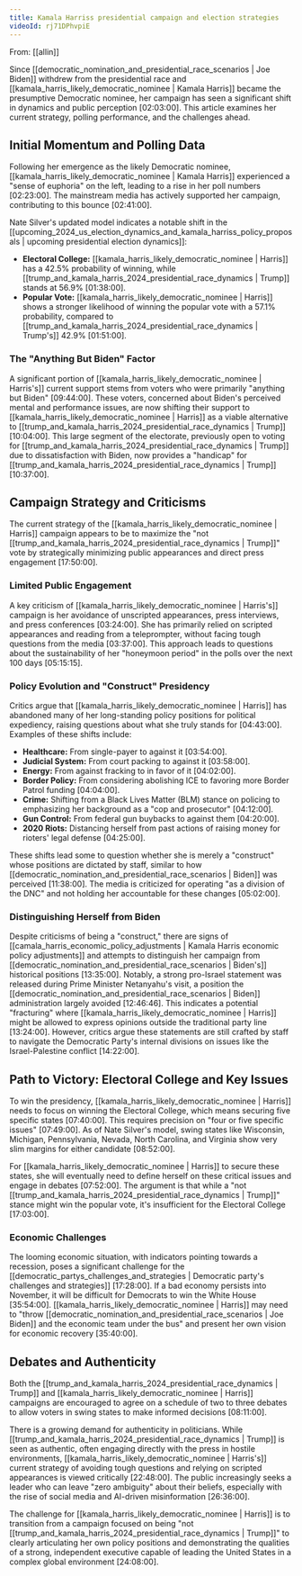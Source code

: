 ```yaml
---
title: Kamala Harriss presidential campaign and election strategies
videoId: rj71DPhvpiE
---
```


From: [[allin]] <br/> 

Since [[democratic_nomination_and_presidential_race_scenarios | Joe Biden]] withdrew from the presidential race and [[kamala_harris_likely_democratic_nominee | Kamala Harris]] became the presumptive Democratic nominee, her campaign has seen a significant shift in dynamics and public perception <a class="yt-timestamp" data-t="02:03:00">[02:03:00]</a>. This article examines her current strategy, polling performance, and the challenges ahead.

## Initial Momentum and Polling Data

Following her emergence as the likely Democratic nominee, [[kamala_harris_likely_democratic_nominee | Kamala Harris]] experienced a "sense of euphoria" on the left, leading to a rise in her poll numbers <a class="yt-timestamp" data-t="02:23:00">[02:23:00]</a>. The mainstream media has actively supported her campaign, contributing to this bounce <a class="yt-timestamp" data-t="02:41:00">[02:41:00]</a>.

Nate Silver's updated model indicates a notable shift in the [[upcoming_2024_us_election_dynamics_and_kamala_harriss_policy_proposals | upcoming presidential election dynamics]]:
*   **Electoral College:** [[kamala_harris_likely_democratic_nominee | Harris]] has a 42.5% probability of winning, while [[trump_and_kamala_harris_2024_presidential_race_dynamics | Trump]] stands at 56.9% <a class="yt-timestamp" data-t="01:38:00">[01:38:00]</a>.
*   **Popular Vote:** [[kamala_harris_likely_democratic_nominee | Harris]] shows a stronger likelihood of winning the popular vote with a 57.1% probability, compared to [[trump_and_kamala_harris_2024_presidential_race_dynamics | Trump's]] 42.9% <a class="yt-timestamp" data-t="01:51:00">[01:51:00]</a>.

### The "Anything But Biden" Factor
A significant portion of [[kamala_harris_likely_democratic_nominee | Harris's]] current support stems from voters who were primarily "anything but Biden" <a class="yt-timestamp" data-t="09:44:00">[09:44:00]</a>. These voters, concerned about Biden's perceived mental and performance issues, are now shifting their support to [[kamala_harris_likely_democratic_nominee | Harris]] as a viable alternative to [[trump_and_kamala_harris_2024_presidential_race_dynamics | Trump]] <a class="yt-timestamp" data-t="10:04:00">[10:04:00]</a>. This large segment of the electorate, previously open to voting for [[trump_and_kamala_harris_2024_presidential_race_dynamics | Trump]] due to dissatisfaction with Biden, now provides a "handicap" for [[trump_and_kamala_harris_2024_presidential_race_dynamics | Trump]] <a class="yt-timestamp" data-t="10:37:00">[10:37:00]</a>.

## Campaign Strategy and Criticisms

The current strategy of the [[kamala_harris_likely_democratic_nominee | Harris]] campaign appears to be to maximize the "not [[trump_and_kamala_harris_2024_presidential_race_dynamics | Trump]]" vote by strategically minimizing public appearances and direct press engagement <a class="yt-timestamp" data-t="17:50:00">[17:50:00]</a>.

### Limited Public Engagement
A key criticism of [[kamala_harris_likely_democratic_nominee | Harris's]] campaign is her avoidance of unscripted appearances, press interviews, and press conferences <a class="yt-timestamp" data-t="03:24:00">[03:24:00]</a>. She has primarily relied on scripted appearances and reading from a teleprompter, without facing tough questions from the media <a class="yt-timestamp" data-t="03:37:00">[03:37:00]</a>. This approach leads to questions about the sustainability of her "honeymoon period" in the polls over the next 100 days <a class="yt-timestamp" data-t="05:15:00">[05:15:15]</a>.

### Policy Evolution and "Construct" Presidency
Critics argue that [[kamala_harris_likely_democratic_nominee | Harris]] has abandoned many of her long-standing policy positions for political expediency, raising questions about what she truly stands for <a class="yt-timestamp" data-t="04:43:00">[04:43:00]</a>. Examples of these shifts include:
*   **Healthcare:** From single-payer to against it <a class="yt-timestamp" data-t="03:54:00">[03:54:00]</a>.
*   **Judicial System:** From court packing to against it <a class="yt-timestamp" data-t="03:58:00">[03:58:00]</a>.
*   **Energy:** From against fracking to in favor of it <a class="yt-timestamp" data-t="04:02:00">[04:02:00]</a>.
*   **Border Policy:** From considering abolishing ICE to favoring more Border Patrol funding <a class="yt-timestamp" data-t="04:04:00">[04:04:00]</a>.
*   **Crime:** Shifting from a Black Lives Matter (BLM) stance on policing to emphasizing her background as a "cop and prosecutor" <a class="yt-timestamp" data-t="04:12:00">[04:12:00]</a>.
*   **Gun Control:** From federal gun buybacks to against them <a class="yt-timestamp" data-t="04:20:00">[04:20:00]</a>.
*   **2020 Riots:** Distancing herself from past actions of raising money for rioters' legal defense <a class="yt-timestamp" data-t="04:25:00">[04:25:00]</a>.

These shifts lead some to question whether she is merely a "construct" whose positions are dictated by staff, similar to how [[democratic_nomination_and_presidential_race_scenarios | Biden]] was perceived <a class="yt-timestamp" data-t="11:38:00">[11:38:00]</a>. The media is criticized for operating "as a division of the DNC" and not holding her accountable for these changes <a class="yt-timestamp" data-t="05:02:00">[05:02:00]</a>.

### Distinguishing Herself from Biden
Despite criticisms of being a "construct," there are signs of [[camala_harris_economic_policy_adjustments | Kamala Harris economic policy adjustments]] and attempts to distinguish her campaign from [[democratic_nomination_and_presidential_race_scenarios | Biden's]] historical positions <a class="yt-timestamp" data-t="13:35:00">[13:35:00]</a>. Notably, a strong pro-Israel statement was released during Prime Minister Netanyahu's visit, a position the [[democratic_nomination_and_presidential_race_scenarios | Biden]] administration largely avoided <a class="yt-timestamp" data-t="12:46:00">[12:46:46]</a>. This indicates a potential "fracturing" where [[kamala_harris_likely_democratic_nominee | Harris]] might be allowed to express opinions outside the traditional party line <a class="yt-timestamp" data-t="13:24:00">[13:24:00]</a>. However, critics argue these statements are still crafted by staff to navigate the Democratic Party's internal divisions on issues like the Israel-Palestine conflict <a class="yt-timestamp" data-t="14:22:00">[14:22:00]</a>.

## Path to Victory: Electoral College and Key Issues

To win the presidency, [[kamala_harris_likely_democratic_nominee | Harris]] needs to focus on winning the Electoral College, which means securing five specific states <a class="yt-timestamp" data-t="07:40:00">[07:40:00]</a>. This requires precision on "four or five specific issues" <a class="yt-timestamp" data-t="07:49:00">[07:49:00]</a>. As of Nate Silver's model, swing states like Wisconsin, Michigan, Pennsylvania, Nevada, North Carolina, and Virginia show very slim margins for either candidate <a class="yt-timestamp" data-t="08:52:00">[08:52:00]</a>.

For [[kamala_harris_likely_democratic_nominee | Harris]] to secure these states, she will eventually need to define herself on these critical issues and engage in debates <a class="yt-timestamp" data-t="07:52:00">[07:52:00]</a>. The argument is that while a "not [[trump_and_kamala_harris_2024_presidential_race_dynamics | Trump]]" stance might win the popular vote, it's insufficient for the Electoral College <a class="yt-timestamp" data-t="17:03:00">[17:03:00]</a>.

### Economic Challenges
The looming economic situation, with indicators pointing towards a recession, poses a significant challenge for the [[democratic_partys_challenges_and_strategies | Democratic party's challenges and strategies]] <a class="yt-timestamp" data-t="17:28:00">[17:28:00]</a>. If a bad economy persists into November, it will be difficult for Democrats to win the White House <a class="yt-timestamp" data-t="35:54:00">[35:54:00]</a>. [[kamala_harris_likely_democratic_nominee | Harris]] may need to "throw [[democratic_nomination_and_presidential_race_scenarios | Joe Biden]] and the economic team under the bus" and present her own vision for economic recovery <a class="yt-timestamp" data-t="35:40:00">[35:40:00]</a>.

## Debates and Authenticity

Both the [[trump_and_kamala_harris_2024_presidential_race_dynamics | Trump]] and [[kamala_harris_likely_democratic_nominee | Harris]] campaigns are encouraged to agree on a schedule of two to three debates to allow voters in swing states to make informed decisions <a class="yt-timestamp" data-t="08:11:00">[08:11:00]</a>.

There is a growing demand for authenticity in politicians. While [[trump_and_kamala_harris_2024_presidential_race_dynamics | Trump]] is seen as authentic, often engaging directly with the press in hostile environments, [[kamala_harris_likely_democratic_nominee | Harris's]] current strategy of avoiding tough questions and relying on scripted appearances is viewed critically <a class="yt-timestamp" data-t="22:48:00">[22:48:00]</a>. The public increasingly seeks a leader who can leave "zero ambiguity" about their beliefs, especially with the rise of social media and AI-driven misinformation <a class="yt-timestamp" data-t="26:36:00">[26:36:00]</a>.

The challenge for [[kamala_harris_likely_democratic_nominee | Harris]] is to transition from a campaign focused on being "not [[trump_and_kamala_harris_2024_presidential_race_dynamics | Trump]]" to clearly articulating her own policy positions and demonstrating the qualities of a strong, independent executive capable of leading the United States in a complex global environment <a class="yt-timestamp" data-t="24:08:00">[24:08:00]</a>.